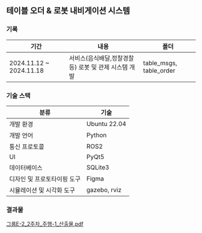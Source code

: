 ## 테이블 오더 & 로봇 내비게이션 시스템

### 기록

| 기간 | 내용 | 폴더 |
| --- | --- | --- |
| 2024.11.12 ~ 2024.11.18 | 서비스(음식배달,정찰경찰 등) 로봇 및 관제 시스템 개발 | table_msgs, table_order |

### 기술 스택

| 분류 | 기술 |
| --- | --- |
| 개발 환경 | Ubuntu 22.04 |
| 개발 언어 | Python |
| 통신 프로토콜 | ROS2 |
| UI | PyQt5 |
| 데이터베이스 | SQLite3 |
| 디자인 및 프로토타이핑 도구 | Figma |
| 시뮬레이션 및 시각화 도구 | gazebo, rviz |

### 결과물

[그룹E-2_2주차_주행-1_산출물.pdf](https://github.com/user-attachments/files/18392405/E-2_2._.-1_.pdf)
